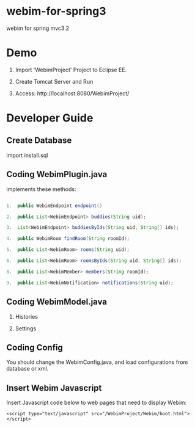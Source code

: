 webim-for-spring3
=================

webim for spring mvc3.2

Demo
====

1. Import 'WebimProject' Project to Eclipse EE.

2. Create Tomcat Server and Run

3. Access: http://localhost:8080/WebimProject/

Developer Guide
===============

Create Database
---------------

import install.sql

Coding WebimPlugin.java
-----------------------

implements these methods:

```java

1.  public WebimEndpoint endpoint() 

2.  public List<WebimEndpoint> buddies(String uid);

3.  List<WebimEndpoint> buddiesByIds(String uid, String[] ids);

4.  public WebimRoom findRoom(String roomId);

5.  public List<WebimRoom> rooms(String uid);

6.  public List<WebimRoom> roomsByIds(String uid, String[] ids);

8.  public List<WebimMember> members(String roomId);

9.  public List<WebimNotification> notifications(String uid);

```

Coding WebimModel.java
-----------------------

1. Histories

2. Settings

Coding Config
-------------

You should change the WebimConfig.java, and load configurations from database or xml.

Insert Webim Javascript
-----------------------

Insert Javascript code below to web pages that need to display Webim:

	<script type="text/javascript" src="/WebimProject/Webim/boot.html"></script>


